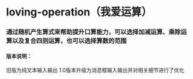 # loving-operation（我爱运算）
### 通过随机产生算式来帮助提升口算能力，可以选择加减运算、乘除运算以及复合四则运算，也可以选择算数的范围
#### 版本说明：
旧版为纯文本输入输出
1.0版本升级为消息框输入输出并对相关细节进行了优化
